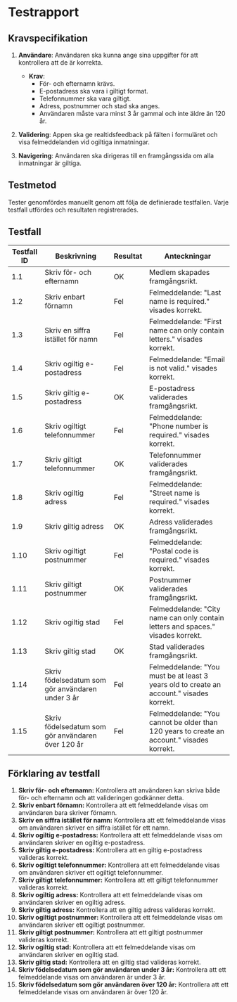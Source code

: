 # Testrapport

## Kravspecifikation

1. **Användare**: Användaren ska kunna ange sina uppgifter för att kontrollera att de är korrekta.
   - **Krav**:
     - För- och efternamn krävs.
     - E-postadress ska vara i giltigt format.
     - Telefonnummer ska vara giltigt.
     - Adress, postnummer och stad ska anges.
     - Användaren måste vara minst 3 år gammal och inte äldre än 120 år.

2. **Validering**: Appen ska ge realtidsfeedback på fälten i formuläret och visa felmeddelanden vid ogiltiga inmatningar.

3. **Navigering**: Användaren ska dirigeras till en framgångssida om alla inmatningar är giltiga.

## Testmetod
Tester genomfördes manuellt genom att följa de definierade testfallen. Varje testfall utfördes och resultaten registrerades.

## Testfall

| Testfall ID | Beskrivning                                      | Resultat | Anteckningar                                                  |
|-------------|--------------------------------------------------|----------|--------------------------------------------------------------|
| 1.1         | Skriv för- och efternamn                        | OK       | Medlem skapades framgångsrikt.                               |
| 1.2         | Skriv enbart förnamn                            | Fel      | Felmeddelande: "Last name is required." visades korrekt.    |
| 1.3         | Skriv en siffra istället för namn               | Fel      | Felmeddelande: "First name can only contain letters." visades korrekt. |
| 1.4         | Skriv ogiltig e-postadress                      | Fel      | Felmeddelande: "Email is not valid." visades korrekt.       |
| 1.5         | Skriv giltig e-postadress                       | OK       | E-postadress validerades framgångsrikt.                     |
| 1.6         | Skriv ogiltigt telefonnummer                     | Fel      | Felmeddelande: "Phone number is required." visades korrekt.  |
| 1.7         | Skriv giltigt telefonnummer                      | OK       | Telefonnummer validerades framgångsrikt.                    |
| 1.8         | Skriv ogiltig adress                            | Fel      | Felmeddelande: "Street name is required." visades korrekt.  |
| 1.9         | Skriv giltig adress                             | OK       | Adress validerades framgångsrikt.                            |
| 1.10        | Skriv ogiltigt postnummer                       | Fel      | Felmeddelande: "Postal code is required." visades korrekt.  |
| 1.11        | Skriv giltigt postnummer                        | OK       | Postnummer validerades framgångsrikt.                        |
| 1.12        | Skriv ogiltig stad                              | Fel      | Felmeddelande: "City name can only contain letters and spaces." visades korrekt. |
| 1.13        | Skriv giltig stad                               | OK       | Stad validerades framgångsrikt.                              |
| 1.14        | Skriv födelsedatum som gör användaren under 3 år | Fel      | Felmeddelande: "You must be at least 3 years old to create an account." visades korrekt. |
| 1.15        | Skriv födelsedatum som gör användaren över 120 år | Fel      | Felmeddelande: "You cannot be older than 120 years to create an account." visades korrekt. |


## Förklaring av testfall


1. **Skriv för- och efternamn:** Kontrollera att användaren kan skriva både för- och efternamn och att valideringen godkänner detta.
2. **Skriv enbart förnamn:** Kontrollera att ett felmeddelande visas om användaren bara skriver förnamn.
3. **Skriv en siffra istället för namn:** Kontrollera att ett felmeddelande visas om användaren skriver en siffra istället för ett namn.
4. **Skriv ogiltig e-postadress:** Kontrollera att ett felmeddelande visas om användaren skriver en ogiltig e-postadress.
5. **Skriv giltig e-postadress:** Kontrollera att en giltig e-postadress valideras korrekt.
6. **Skriv ogiltigt telefonnummer:** Kontrollera att ett felmeddelande visas om användaren skriver ett ogiltigt telefonnummer.
7. **Skriv giltigt telefonnummer:** Kontrollera att ett giltigt telefonnummer valideras korrekt.
8. **Skriv ogiltig adress:** Kontrollera att ett felmeddelande visas om användaren skriver en ogiltig adress.
9. **Skriv giltig adress:** Kontrollera att en giltig adress valideras korrekt.
10. **Skriv ogiltigt postnummer:** Kontrollera att ett felmeddelande visas om användaren skriver ett ogiltigt postnummer.
11. **Skriv giltigt postnummer:** Kontrollera att ett giltigt postnummer valideras korrekt.
12. **Skriv ogiltig stad:** Kontrollera att ett felmeddelande visas om användaren skriver en ogiltig stad.
13. **Skriv giltig stad:** Kontrollera att en giltig stad valideras korrekt.
14. **Skriv födelsedatum som gör användaren under 3 år:** Kontrollera att ett felmeddelande visas om användaren är under 3 år.
15. **Skriv födelsedatum som gör användaren över 120 år:** Kontrollera att ett felmeddelande visas om användaren är över 120 år.